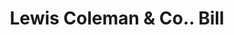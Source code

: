 ---
doi: 10.7916/D8SF478N
date_other: '1880'
date_other_textual: 1880-1889
form: printed ephemera
genre:
- Invoices
name:
- Lewis Coleman & Co.
object_in_context_url: https://biggert.cul.columbia.edu/items/view/ave_biggert_00417
subject_hierarchical_geographic:
- Boston, Massachusetts, United States
subject_name:
- Lewis Coleman & Co.
title: Lewis Coleman & Co.. Bill
sort_title: Lewis Coleman & Co.. Bill
call_number: ave_biggert_00417
coordinates:
- 42.35805555555556,-71.06361111111111
pid: ave_biggert_00417
identifiers: ave_biggert_00417
canvas_id: ldpd:395691
permalink: "/items/ave_biggert_00417/"
layout: iiif-image-page
---